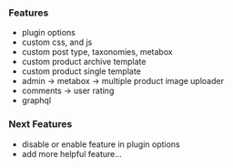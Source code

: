 ### Features

- plugin options
- custom css, and js
- custom post type, taxonomies, metabox
- custom product archive template
- custom product single template
- admin -> metabox -> multiple product image uploader
- comments -> user rating
- graphql


### Next Features 

- disable or enable feature in plugin options
- add more helpful feature... 